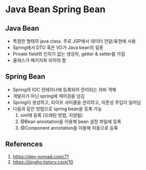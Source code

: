# Java Bean Spring Bean

## Java Bean

- 특정한 형태의 java class. 주로 JSP에서 데이터 전달/표현에 사용
- Spring에서 DTO 혹은 VO가 Java bean의 일종
- Private field와 인자가 없는 생성자, getter & setter를 가짐
- 클래스가 패키지화 되어야 함

## Spring Bean

- Spring의 IOC 컨테이너에 등록되어 관리되는 자바 객체
- 개발자가 아닌 spring에 제어권을 넘김
- Spring이 생성하고, 라이프 사이클을 관리하고, 의존성 주입이 일어남
- 다음과 같은 방법으로 spring bean을 등록 가능
  1.  xml에 등록 (오래된 방법, 지양됨)
  2.  @Bean annotation을 이용해 bean 설정 파일에 등록
  3.  @Component annotation을 이용해 자동으로 등록

## References

1. https://dev-nomad.com/71
2. https://jjingho.tistory.com/10
